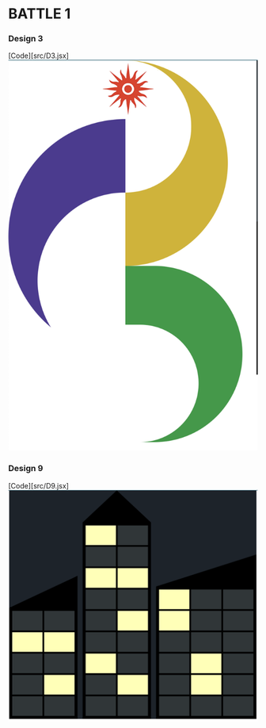 # BATTLE 1

### Design 3

[Code][src/D3.jsx]
![Design 3](D3.png?raw=true)

### Design 9

[Code][src/D9.jsx]
![Design 9](D9.png?raw=true)
